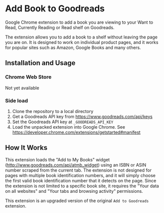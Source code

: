 # Add Book to Goodreads

Google Chrome extension to add a book you are viewing to your Want to Read, Currently Reading or Read shelf on Goodreads.

The extension allows you to add a book to a shelf without leaving the page you are on. It is designed to work on individual product pages, and it works for popular sites such as Amazon, Google Books and many others.

## Installation and Usage

### Chrome Web Store

Not yet available

### Side load

1. Clone the repository to a local directory
2. Get a Goodreads API key from https://www.goodreads.com/api/keys
3. Set the Goodreads API key at `_GOODREADS_API_KEY`
4. Load the unpacked extension into Google Chrome. See https://developer.chrome.com/extensions/getstarted#manifest

## How It Works

This extension loads the "Add to My Books" widget (http://www.goodreads.com/api/atmb_widget) using an ISBN or ASIN number scraped from the current tab. The extension is not designed for pages with multiple book identification numbers, and it will simply choose the first valid book identification number that it detects on the page. Since the extension is not limited to a specific book site, it requires the "Your data on all websites" and "Your tabs and browsing activity" permissions.

This extension is an upgraded version of the original `Add to Goodreads` extension.

